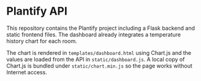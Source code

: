 # Plantify API

This repository contains the Plantify project including a Flask backend and static frontend files. The dashboard already integrates a temperature history chart for each room.

The chart is rendered in `templates/dashboard.html` using Chart.js and the values are loaded from the API in `static/dashboard.js`. A local copy of Chart.js is bundled under `static/chart.min.js` so the page works without Internet access.

